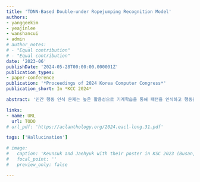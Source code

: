 ```yaml
---
title: 'TDNN-Based Double-under Ropejumping Recognition Model'
authors:
- yanggeekim
- yeajinlee
- wanshancui
- admin
# author_notes:
# - "Equal contribution"
# - "Equal contribution"
date: '2023-06'
publishDate: '2024-05-28T00:00:00.000001Z'
publication_types:
- paper-conference
publication: '*Proceedings of 2024 Korea Computer Congress*'
publication_short: In *KCC 2024*

abstract: '인간 행동 인식 문제는 높은 활용성으로 기계학습을 통해 패턴을 인식하고 행동을 예측하는 주제로 다양한 연구가 진행되어왔다. 하지만 데이터의 복잡성으로 행동을 정확하게 인식하는 문제는 쉽지 않으며 이를 해결하기 위해 사용하는 대부분의 딥러닝 모델은 많은 연산과 긴 학 습 시간을 필요로 한다. 본 연구에서는 줄넘기 센서를 통해 얻은 시계열 데이터를 사용하여 TDNN 기반의 효율적인 행동 인식 모델을 제안한다. 해당 모델의 성능 확인을 위해 2단 줄넘기 에 대한 인식 가능성을 실험한 결과, 93% 이상의 정확도를 기록하여 제안한 모델의 유용성을 확인하였다.'

links:
- name: URL
  url: TODO
# url_pdf: 'https://aclanthology.org/2024.eacl-long.31.pdf'

tags: ['Hallucination']

# image:
#   caption: 'Keunsuk and Jaehyuk with their poster in KSC 2023 (Busan, South Korea)'
#   focal_point: ''
#   preview_only: false

---
```


